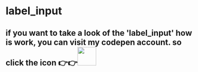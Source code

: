 # label_input

<h2>if you want to take a look of the 'label_input' how is work, you can visit my codepen account.
so click the icon 👉👉<a href='https://codepen.io/ihebxxxjaouadi/pen/abNYYVe'><img height="50" width="50" src="https://cdn.jsdelivr.net/npm/simple-icons@v3/icons/codepen.svg" /></a>

